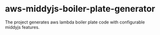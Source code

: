# aws-middyjs-boiler-plate-generator

The project generates aws lambda boiler plate code with configurable middyjs features.
